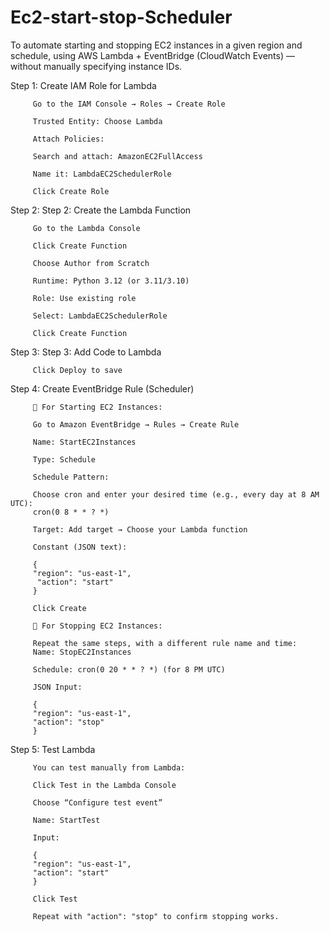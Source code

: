 # Ec2-start-stop-Scheduler
To automate starting and stopping EC2 instances in a given region and schedule, using AWS Lambda + EventBridge (CloudWatch Events) — without manually specifying instance IDs.


 Step 1: Create IAM Role for Lambda
        
         Go to the IAM Console → Roles → Create Role
         
         Trusted Entity: Choose Lambda
         
         Attach Policies:
         
         Search and attach: AmazonEC2FullAccess
         
         Name it: LambdaEC2SchedulerRole
         
         Click Create Role
         
Step 2:  Step 2: Create the Lambda Function

         Go to the Lambda Console 
         
         Click Create Function
         
         Choose Author from Scratch
         
         Runtime: Python 3.12 (or 3.11/3.10)  
         
         Role: Use existing role
         
         Select: LambdaEC2SchedulerRole
         
         Click Create Function

Step 3:  Step 3: Add Code to Lambda

         Click Deploy to save

 Step 4: Create EventBridge Rule (Scheduler)
 
         🔸 For Starting EC2 Instances:
         
         Go to Amazon EventBridge → Rules → Create Rule
         
         Name: StartEC2Instances
         
         Type: Schedule
         
         Schedule Pattern:
         
         Choose cron and enter your desired time (e.g., every day at 8 AM UTC):
         cron(0 8 * * ? *)
         
         Target: Add target → Choose your Lambda function
         
         Constant (JSON text):
         
         {
         "region": "us-east-1",
          "action": "start"
         }
         
         Click Create

         🔸 For Stopping EC2 Instances:
         
         Repeat the same steps, with a different rule name and time:
         Name: StopEC2Instances
         
         Schedule: cron(0 20 * * ? *) (for 8 PM UTC)
         
         JSON Input:
         
         {
         "region": "us-east-1",
         "action": "stop"
         }  

 Step 5: Test Lambda 
 
         You can test manually from Lambda:
         
         Click Test in the Lambda Console
         
         Choose “Configure test event”
         
         Name: StartTest
         
         Input:
         
         {
         "region": "us-east-1",
         "action": "start"
         }
         
         Click Test
         
         Repeat with "action": "stop" to confirm stopping works.


